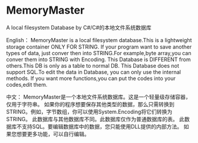 # MemoryMaster
A local filesystem Database by C#/C#的本地文件系统数据库

English：
MemoryMaster is a local filesystem database.This is a lightweight storage container ONLY FOR STRING.
If your program want to save another types of data, just conver then into STRING.For example,byte array,you can conver them into STRING with Encoding.
This Database is DIFFERENT from others.This DB is only as a table to normal DB.
This Database does not support SQL.To edit the data in Database, you can only use the internal methods.
If you want more functions,you can put the codes into your codes,edit them.

中文：
MemoryMaster是一个本地文件系统数据库。这是一个轻量级存储容器，仅用于字符串。
如果你的程序想要保存其他类型的数据，那么只需转换到STRING。例如，字节数组，你可以使用System.Encoding将它们转换为STRING。
此数据库与其他数据库不同。此数据库仅作为普通数据库的表。
此数据库不支持SQL。要编辑数据库中的数据，您只能使用DLL提供的内部方法。
如果您想要更多功能，可以自行编辑。
